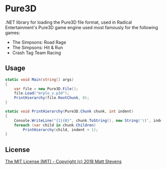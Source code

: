 # Pure3D

.NET library for loading the Pure3D file format, used in Radical Entertainment's
Pure3D game engine used most famously for the following games:

* The Simpsons: Road Rage
* The Simpsons: Hit & Run
* Crash Tag Team Racing

## Usage

```C#
static void Main(string[] args)
{
    var file = new Pure3D.File();
    file.Load("mrplo_v.p3d");
    PrintHierarchy(file.RootChunk, 0);
}

static void PrintHierarchy(Pure3D.Chunk chunk, int indent)
{
    Console.WriteLine("{1}{0}", chunk.ToString(), new String('\t', indent));
    foreach (var child in chunk.Children)
        PrintHierarchy(child, indent + 1);
}
```

## License
 
[The MIT License (MIT) - Copyright (c) 2018 Matt Stevens](license)